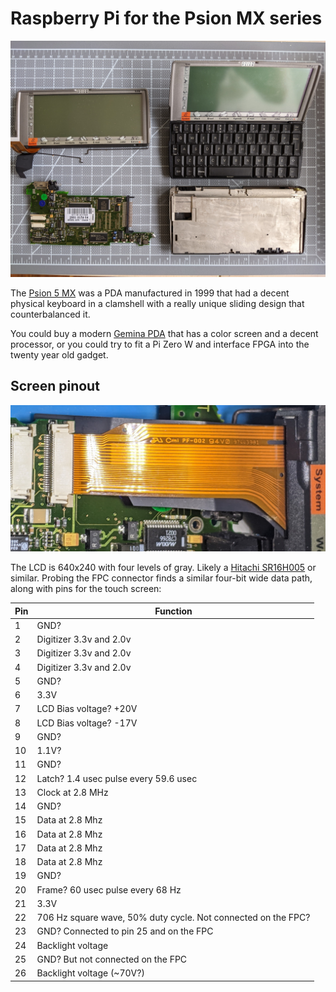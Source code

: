 # Raspberry Pi for the Psion MX series
![Random collection of Psion parts](images/psion-parts.jpg)

The [Psion 5 MX](https://en.wikipedia.org/wiki/Psion_Series_5) was a
PDA manufactured in 1999 that had a decent physical keyboard in a clamshell
with a really unique sliding design that counterbalanced it.

You could buy a modern [Gemina PDA](https://www.www3.planetcom.co.uk/gemini-pda)
that has a color screen and a decent processor, or you could try to
fit a Pi Zero W and interface FPGA into the twenty year old gadget.


## Screen pinout

![FPC connector for the LCD](images/lcd-pinout.jpg)

The LCD is 640x240 with four levels of gray.  Likely a
[Hitachi SR16H005](datasheets/SR16H005.pdf) or similar.
Probing the FPC connector finds a similar four-bit wide
data path, along with pins for the touch screen:

| Pin | Function |
| -|- |
|  1 | GND? |
|  2 | Digitizer 3.3v and 2.0v |
|  3 | Digitizer 3.3v and 2.0v |
|  4 | Digitizer 3.3v and 2.0v |
|  5 | GND? |
|  6 | 3.3V |
|  7 | LCD Bias voltage? +20V |
|  8 | LCD Bias voltage? -17V |
|  9 | GND? |
| 10 | 1.1V? |
| 11 | GND? |
| 12 | Latch? 1.4 usec pulse every 59.6 usec |
| 13 | Clock at 2.8 MHz |
| 14 | GND? |
| 15 | Data at 2.8 Mhz |
| 16 | Data at 2.8 Mhz |
| 17 | Data at 2.8 Mhz |
| 18 | Data at 2.8 Mhz |
| 19 | GND? |
| 20 | Frame? 60 usec pulse every 68 Hz |
| 21 | 3.3V |
| 22 | 706 Hz square wave, 50% duty cycle. Not connected on the FPC? |
| 23 | GND? Connected to pin 25 and on the FPC |
| 24 | Backlight voltage |
| 25 | GND? But not connected on the FPC |
| 26 | Backlight voltage (~70V?) |
